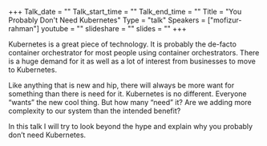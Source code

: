 +++
Talk_date = ""
Talk_start_time = ""
Talk_end_time = ""
Title = "You Probably Don't Need Kubernetes"
Type = "talk"
Speakers = ["mofizur-rahman"]
youtube = ""
slideshare = ""
slides = ""
+++

Kubernetes is a great piece of technology. It is probably the de-facto container orchestrator for most people using container orchestrators. There is a huge demand for it as well as a lot of interest from businesses to move to Kubernetes.

Like anything that is new and hip, there will always be more want for something than there is need for it. Kubernetes is no different. Everyone “wants” the new cool thing. But how many “need” it? Are we adding more complexity to our system than the intended benefit?

In this talk I will try to look beyond the hype and explain why you probably don’t need Kubernetes.